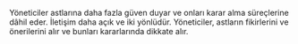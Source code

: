 Yöneticiler astlarına daha fazla güven duyar ve onları karar alma süreçlerine dâhil eder. İletişim daha açık ve iki yönlüdür. Yöneticiler, astların fikirlerini ve önerilerini alır ve bunları kararlarında dikkate alır.